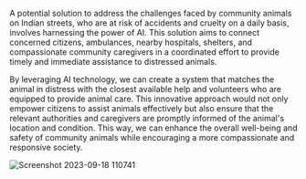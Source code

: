 A potential solution to address the challenges faced by community animals on Indian streets, who are at risk of accidents and cruelty on a daily basis, involves harnessing the power of AI. This solution aims to connect concerned citizens, ambulances, nearby hospitals, shelters, and compassionate community caregivers in a coordinated effort to provide timely and immediate assistance to distressed animals.

By leveraging AI technology, we can create a system that matches the animal in distress with the closest available help and volunteers who are equipped to provide animal care. This innovative approach would not only empower citizens to assist animals effectively but also ensure that the relevant authorities and caregivers are promptly informed of the animal's location and condition. This way, we can enhance the overall well-being and safety of community animals while encouraging a more compassionate and responsive society.




![Screenshot 2023-09-18 110741](https://github.com/bhavyahoda/ASARA/assets/55077612/ca73db67-85ba-495a-a615-51fb4f87a000)
